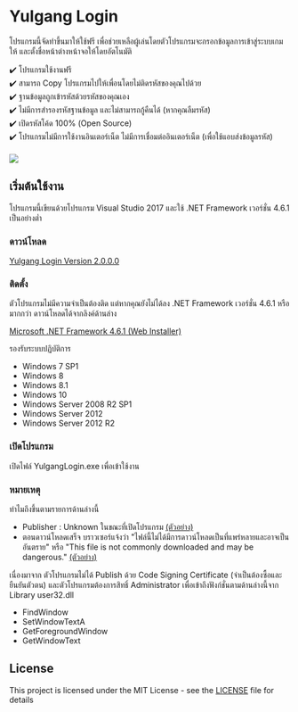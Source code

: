 # Yulgang Login
โปรแกรมนี้จัดทำขึ้นมาให้ใช้ฟรี เพื่อช่วยเหลือผู้เล่นโดยตัวโปรแกรมจะกรอกข้อมูลการเข้าสู่ระบบเกมให้ และตั้งชื่อหน้าต่างหน้าจอให้โดยอัตโนมัติ


✔️ โปรแกรมใช้งานฟรี\
✔️ สามารถ Copy โปรแกรมไปให้เพื่อนโดยไม่ติดรหัสของคุณไปด้วย\
✔️ ฐานข้อมูลถูกเข้ารหัสด้วยรหัสของคุณเอง\
✔️ ไม่มีการสำรองรหัสฐานข้อมูล และไม่สามารถกู้คืนได้ (หากคุณลืมรหัส)\
✔️ เปิดรหัสโค้ด 100% (Open Source)\
✔️ โปรแกรมไม่มีการใช้งานอินเตอร์เน็ต ไม่มีการเชื่อมต่ออินเตอร์เน็ต (เพื่อใช้แอบส่งข้อมูลรหัส)
<br/>
<br/>
![](https://i.imgur.com/BzPRHmB.png)
## เริ่มต้นใช้งาน

โปรแกรมนี้เขียนด้วยโปรแกรม Visual Studio 2017 และใช้ .NET Framework เวอร์ชั่น 4.6.1 เป็นอย่างต่ำ
### ดาวน์โหลด
[Yulgang Login Version 2.0.0.0](+ "Yulgang Login Latest Version")

### ติดตั้ง
ตัวโปรแกรมไม่มีความจำเป็นต้องติด แต่หากคุณยังไม่ได้ลง .NET Framework เวอร์ชั่น 4.6.1 หรือมากกว่า ดาวน์โหลดได้จากลิงค์ด้านล่าง

[Microsoft .NET Framework 4.6.1 (Web Installer)](https://www.microsoft.com/en-us/download/details.aspx?id=49981 "Microsoft .NET Framework 4.6.1 (Web Installer)")

รองรับระบบปฏิบัติการ
- Windows 7 SP1
- Windows 8
- Windows 8.1
- Windows 10
- Windows Server 2008 R2 SP1
- Windows Server 2012
- Windows Server 2012 R2

### เปิดโปรแกรม
เปิดไฟล์ YulgangLogin.exe เพื่อเข้าใช้งาน
### หมายเหตุ
ทำไมถึงขึ้นตามรายการด้านล่างนี้
- Publisher : Unknown ในขณะที่เปิดโปรแกรม [(ตัวอย่าง)](https://i.imgur.com/peSlQDG.png "(ตัวอย่าง)")
- ตอนดาวน์โหลดเสร็จ บราวเซอร์แจ้งว่า "ไฟล์นี้ไม่ได้มีการดาวน์โหลดเป็นที่แพร่หลายและอาจเป็นอันตราย" หรือ "This file is not commonly downloaded and may be dangerous." [(ตัวอย่าง)](https://i.imgur.com/FkxEtZs.png "(ตัวอย่าง)")

เนื่องมาจาก ตัวโปรแกรมไม่ได้ Publish ด้วย Code Signing Certificate (จำเป็นต้องซื้อและยืนยันตัวตน) และตัวโปรแกรมต้องการสิทธิ์ Administrator เพื่อเข้าถึงฟังก์ชั่นตามด้านล่างนี้จาก Library user32.dll
- FindWindow
- SetWindowTextA
- GetForegroundWindow
- GetWindowText

## License

This project is licensed under the MIT License - see the [LICENSE](LICENSE) file for details
